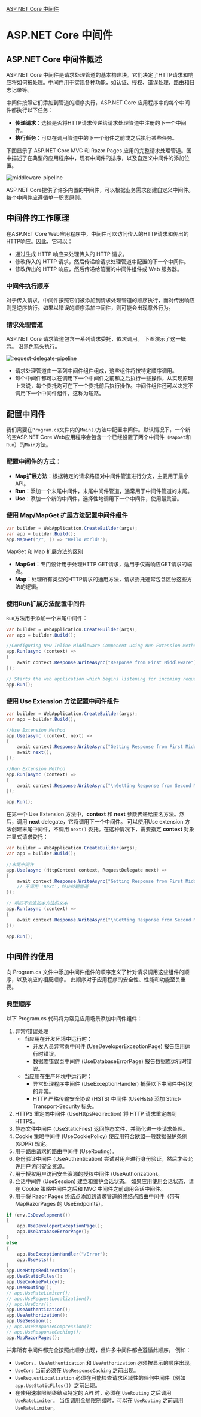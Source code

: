 [ASP.NET Core 中间件](https://learn.microsoft.com/zh-cn/aspnet/core/fundamentals/middleware)
# ASP.NET Core 中间件

## ASP.NET Core 中间件概述

ASP.NET Core 中间件是请求处理管道的基本构建块。它们决定了HTTP请求和响应将如何被处理。中间件用于实现各种功能，如认证、授权、错误处理、路由和日志记录等。

中间件按照它们添加到管道的顺序执行，ASP.NET Core 应用程序中的每个中间件都执行以下任务：
- **传递请求**：选择是否将HTTP请求传递给请求处理管道中注册的下一个中间件。
- **执行任务**：可以在调用管道中的下一个组件之前或之后执行某些任务。

下图显示了 ASP.NET Core MVC 和 Razor Pages 应用的完整请求处理管道。图中描述了在典型的应用程序中，现有中间件的排序，以及自定义中间件的添加位置。

![middleware-pipeline](https://learn.microsoft.com/en-us/aspnet/core/fundamentals/middleware/index/_static/middleware-pipeline.svg)

ASP.NET Core提供了许多内置的中间件，可以根据业务需求创建自定义中间件。每个中间件应遵循单一职责原则。

## 中间件的工作原理

在ASP.NET Core Web应用程序中，中间件可以访问传入的HTTP请求和传出的HTTP响应。因此，它可以：
* 通过生成 HTTP 响应来处理传入的 HTTP 请求。
* 修改传入的 HTTP 请求，然后传递给请求处理管道中配置的下一个中间件。
* 修改传出的 HTTP 响应，然后传递给前面的中间件组件或 Web 服务器。

### 中间件执行顺序
对于传入请求，中间件按照它们被添加到请求处理管道的顺序执行，而对传出响应则是逆序执行。如果以错误的顺序添加中间件，则可能会出现意外行为。

### 请求处理管道
ASP.NET Core 请求管道包含一系列请求委托，依次调用。 下图演示了这一概念。 沿黑色箭头执行。

![request-delegate-pipeline](https://learn.microsoft.com/aspnet/core/fundamentals/middleware/index/_static/request-delegate-pipeline.png)

- 请求处理管道由一系列中间件组件组成，这些组件将按特定顺序调用。
- 每个中间件都可以在调用下一个中间件之前和之后执行一些操作，从实现原理上来说，每个委托均可在下一个委托前后执行操作。中间件组件还可以决定不调用下一个中间件组件，这称为短路。

## 配置中间件

我们需要在`Program.cs`文件内的`Main()`方法中配置中间件。默认情况下，一个新的空ASP.NET Core Web应用程序会包含一个已经设置了两个中间件（`MapGet`和`Run`）的`Main`方法。

### 配置中间件的方式：
- **Map扩展方法**：根据特定的请求路径对中间件管道进行分支，主要用于最小API。
- **Run**：添加一个末尾中间件，末尾中间件管道，通常用于中间件管道的末尾。
- **Use**：添加一个新的中间件，选择性地调用下一个中间件，使用最灵活。

### 使用 Map/MapGet 扩展方法配置中间件组件
```csharp
var builder = WebApplication.CreateBuilder(args);
var app = builder.Build();
app.MapGet("/", () => "Hello World!");
```
MapGet 和 Map 扩展方法的区别
- **MapGet**：专门设计用于处理HTTP GET请求，适用于仅需响应GET请求的端点。
- **Map**：处理所有类型的HTTP请求的通用方法，请求委托通常包含区分这些方法的逻辑。

### 使用Run扩展方法配置中间件
`Run`方法用于添加一个末尾中间件：

```csharp
var builder = WebApplication.CreateBuilder(args);
var app = builder.Build();

//Configuring New Inline Middleware Component using Run Extension Method
app.Run(async (context) =>
{
    await context.Response.WriteAsync("Response from First Middleware");
});

// Starts the web application which begins listening for incoming requests
app.Run();
```

### 使用 Use Extension 方法配置中间件组件
```csharp
var builder = WebApplication.CreateBuilder(args);
var app = builder.Build();

//Use Extension Method
app.Use(async (context, next) =>
{
    await context.Response.WriteAsync("Getting Response from First Middleware");
    await next();
});

//Run Extension Method
app.Run(async (context) =>
{
    await context.Response.WriteAsync("\nGetting Response from Second Middleware");
});

app.Run();
```
在第一个 Use Extension 方法中，**context** 和 **next** 参数传递给匿名方法。然后，调用 **next** delegate，它将调用下一个中间件。
可以使用Use extension 方法创建末尾中间件，不调用 `next()` 委托。在这种情况下，需要指定 **context** 对象并显式请求委托：
```csharp
var builder = WebApplication.CreateBuilder(args);
var app = builder.Build();

//末尾中间件
app.Use(async (HttpContext context, RequestDelegate next) =>
{
    await context.Response.WriteAsync("Getting Response from First Middleware");
    // 不调用 'next'，终止处理管道
});

// 响应不会追加本方法的文本
app.Run(async (context) =>
{
    await context.Response.WriteAsync("\nGetting Response from Second Middleware");
});

app.Run();
```

## 中间件的使用

向 Program.cs 文件中添加中间件组件的顺序定义了针对请求调用这些组件的顺序，以及响应的相反顺序。 此顺序对于应用程序的安全性、性能和功能至关重要。

### 典型顺序

以下 Program.cs 代码将为常见应用场景添加中间件组件：

1. 异常/错误处理
   - 当应用在开发环境中运行时：
     - 开发人员异常页中间件 (UseDeveloperExceptionPage) 报告应用运行时错误。
     - 数据库错误页中间件 (UseDatabaseErrorPage) 报告数据库运行时错误。
   - 当应用在生产环境中运行时：
     - 异常处理程序中间件 (UseExceptionHandler) 捕获以下中间件中引发的异常。
     - HTTP 严格传输安全协议 (HSTS) 中间件 (UseHsts) 添加 Strict-Transport-Security 标头。
2. HTTPS 重定向中间件 (UseHttpsRedirection) 将 HTTP 请求重定向到 HTTPS。
3. 静态文件中间件 (UseStaticFiles) 返回静态文件，并简化进一步请求处理。
4. Cookie 策略中间件 (UseCookiePolicy) 使应用符合欧盟一般数据保护条例 (GDPR) 规定。
5. 用于路由请求的路由中间件 (UseRouting)。
6. 身份验证中间件 (UseAuthentication) 尝试对用户进行身份验证，然后才会允许用户访问安全资源。
7. 用于授权用户访问安全资源的授权中间件 (UseAuthorization)。
8. 会话中间件 (UseSession) 建立和维护会话状态。 如果应用使用会话状态，请在 Cookie 策略中间件之后和 MVC 中间件之前调用会话中间件。
9. 用于将 Razor Pages 终结点添加到请求管道的终结点路由中间件（带有 MapRazorPages 的 UseEndpoints）。

```csharp
if (env.IsDevelopment())
{
    app.UseDeveloperExceptionPage();
    app.UseDatabaseErrorPage();
}
else
{
    app.UseExceptionHandler("/Error");
    app.UseHsts();
}
app.UseHttpsRedirection();
app.UseStaticFiles();
app.UseCookiePolicy();
app.UseRouting();
// app.UseRateLimiter();
// app.UseRequestLocalization();
// app.UseCors();
app.UseAuthentication();
app.UseAuthorization();
app.UseSession();
// app.UseResponseCompression();
// app.UseResponseCaching();
app.MapRazorPages();
```
并非所有中间件都完全按照此顺序出现，但许多中间件都会遵循此顺序。 例如：
- `UseCors`、`UseAuthentication` 和 `UseAuthorization` 必须按显示的顺序出现。
- `UseCors` 当前必须在 `UseResponseCaching` 之前出现。
- `UseRequestLocalization` 必须在可能检查请求区域性的任何中间件（例如 `app.UseStaticFiles()`）之前出现。
- 在使用速率限制终结点特定的 API 时，必须在 `UseRouting` 之后调用 `UseRateLimiter`。 当仅调用全局限制器时，可以在 `UseRouting` 之前调用 `UseRateLimiter`。